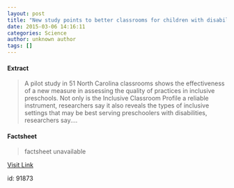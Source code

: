 ```yaml
---
layout: post
title: "New study points to better classrooms for children with disabilities"
date: 2015-03-06 14:16:11
categories: Science
author: unknown author
tags: []
---
```



#### Extract
>A pilot study in 51 North Carolina classrooms shows the effectiveness of a new measure in assessing the quality of practices in inclusive preschools. Not only is the Inclusive Classroom Profile a reliable instrument, researchers say it also reveals the types of inclusive settings that may be best serving preschoolers with disabilities, researchers say....

#### Factsheet
>factsheet unavailable

[Visit Link](http://feeds.sciencedaily.com/~r/sciencedaily/~3/9_ozNqqb4tg/150306091611.htm)

id:   91873


